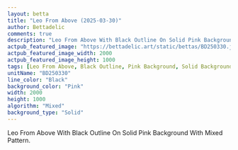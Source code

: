 ```yaml
---
layout: betta
title: "Leo From Above (2025-03-30)"
author: Bettadelic
comments: true
description: "Leo From Above With Black Outline On Solid Pink Background With Mixed Pattern."
actpub_featured_image: "https://bettadelic.art/static/bettas/BD250330.jpg"
actpub_featured_image_width: 2000
actpub_featured_image_height: 1000
tags: [Leo From Above, Black Outline, Pink Background, Solid Background Pattern, Mixed Pattern, March 2025]
unitName: "BD250330"
line_color: "Black"
background_color: "Pink"
width: 2000
height: 1000
algorithm: "Mixed"
background_type: "Solid"
---
```


Leo From Above With Black Outline On Solid Pink Background With Mixed Pattern.
